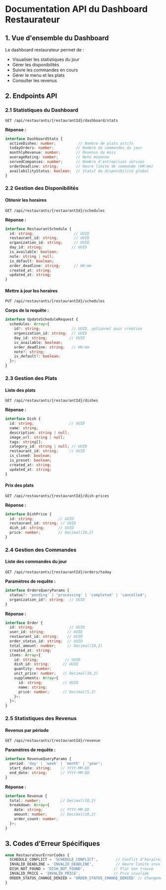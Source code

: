 # Documentation API du Dashboard Restaurateur

## 1. Vue d'ensemble du Dashboard

Le dashboard restaurateur permet de :
- Visualiser les statistiques du jour
- Gérer les disponibilités
- Suivre les commandes en cours
- Gérer le menu et les plats
- Consulter les revenus

## 2. Endpoints API

### 2.1 Statistiques du Dashboard
```http
GET /api/restaurants/{restaurantId}/dashboard/stats
```

**Réponse :**
```typescript
interface DashboardStats {
  activeDishes: number;          // Nombre de plats actifs
  todayOrders: number;          // Nombre de commandes du jour
  monthlyRevenue: number;       // Revenus du mois
  averageRating: number;        // Note moyenne
  servedCompanies: number;      // Nombre d'entreprises servies
  orderDeadline: string;        // Heure limite de commande (HH:mm)
  availabilityStatus: boolean;  // Statut de disponibilité global
}
```

### 2.2 Gestion des Disponibilités

#### Obtenir les horaires
```http
GET /api/restaurants/{restaurantId}/schedules
```

**Réponse :**
```typescript
interface RestaurantSchedule {
  id: string;                  // UUID
  restaurant_id: string;       // UUID
  organization_id: string;     // UUID
  day_id: string;             // UUID
  is_available: boolean;
  note: string | null;
  is_default: boolean;
  order_deadline: string;      // HH:mm
  created_at: string;
  updated_at: string;
}
```

#### Mettre à jour les horaires
```http
PUT /api/restaurants/{restaurantId}/schedules
```

**Corps de la requête :**
```typescript
interface UpdateScheduleRequest {
  schedules: Array<{
    id?: string;              // UUID, optionnel pour création
    organization_id: string;  // UUID
    day_id: string;          // UUID
    is_available: boolean;
    order_deadline: string;   // HH:mm
    note?: string;
    is_default?: boolean;
  }>;
}
```

### 2.3 Gestion des Plats

#### Liste des plats
```http
GET /api/restaurants/{restaurantId}/dishes
```

**Réponse :**
```typescript
interface Dish {
  id: string;                // UUID
  name: string;
  description: string | null;
  image_url: string | null;
  tags: string[];
  category_id: string | null; // UUID
  restaurant_id: string;     // UUID
  is_cloned: boolean;
  is_preset: boolean;
  created_at: string;
  updated_at: string;
}
```

#### Prix des plats
```http
GET /api/restaurants/{restaurantId}/dish-prices
```

**Réponse :**
```typescript
interface DishPrice {
  id: string;           // UUID
  restaurant_id: string; // UUID
  dish_id: string;      // UUID
  price: number;        // Decimal(10,2)
}
```

### 2.4 Gestion des Commandes

#### Liste des commandes du jour
```http
GET /api/restaurants/{restaurantId}/orders/today
```

**Paramètres de requête :**
```typescript
interface OrdersQueryParams {
  status?: 'pending' | 'processing' | 'completed' | 'cancelled';
  organization_id?: string;  // UUID
}
```

**Réponse :**
```typescript
interface Order {
  id: string;                // UUID
  user_id: string;          // UUID
  restaurant_id: string;    // UUID
  order_status_id: string;  // UUID
  total_amount: number;     // Decimal(10,2)
  created_at: string;
  items: Array<{
    id: string;            // UUID
    dish_id: string;      // UUID
    quantity: number;
    unit_price: number;   // Decimal(10,2)
    supplements: Array<{
      id: string;         // UUID
      name: string;
      price: number;      // Decimal(5,2)
    }>;
  }>;
}
```

### 2.5 Statistiques des Revenus

#### Revenus par période
```http
GET /api/restaurants/{restaurantId}/revenue
```

**Paramètres de requête :**
```typescript
interface RevenueQueryParams {
  period: 'day' | 'week' | 'month' | 'year';
  start_date: string;    // YYYY-MM-DD
  end_date: string;      // YYYY-MM-DD
}
```

**Réponse :**
```typescript
interface Revenue {
  total: number;         // Decimal(10,2)
  breakdown: Array<{
    date: string;        // YYYY-MM-DD
    amount: number;      // Decimal(10,2)
    order_count: number;
  }>;
}
```

## 3. Codes d'Erreur Spécifiques

```typescript
enum RestaurateurErrorCodes {
  SCHEDULE_CONFLICT = 'SCHEDULE_CONFLICT',        // Conflit d'horaires
  INVALID_DEADLINE = 'INVALID_DEADLINE',          // Heure limite invalide
  DISH_NOT_FOUND = 'DISH_NOT_FOUND',             // Plat non trouvé
  INVALID_PRICE = 'INVALID_PRICE',               // Prix invalide
  ORDER_STATUS_CHANGE_DENIED = 'ORDER_STATUS_CHANGE_DENIED' // Changement de statut non autorisé
}
``` 